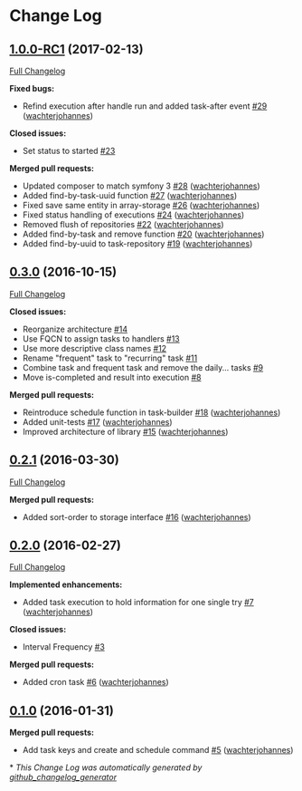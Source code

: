 # Change Log

## [1.0.0-RC1](https://github.com/php-task/php-task/tree/1.0.0-RC1) (2017-02-13)
[Full Changelog](https://github.com/php-task/php-task/compare/0.3.0...1.0.0-RC1)

**Fixed bugs:**

- Refind execution after handle run and added task-after event [\#29](https://github.com/php-task/php-task/pull/29) ([wachterjohannes](https://github.com/wachterjohannes))

**Closed issues:**

- Set status to started [\#23](https://github.com/php-task/php-task/issues/23)

**Merged pull requests:**

- Updated composer to match symfony 3 [\#28](https://github.com/php-task/php-task/pull/28) ([wachterjohannes](https://github.com/wachterjohannes))
- Added find-by-task-uuid function [\#27](https://github.com/php-task/php-task/pull/27) ([wachterjohannes](https://github.com/wachterjohannes))
- Fixed save same entity in array-storage [\#26](https://github.com/php-task/php-task/pull/26) ([wachterjohannes](https://github.com/wachterjohannes))
- Fixed status handling of executions [\#24](https://github.com/php-task/php-task/pull/24) ([wachterjohannes](https://github.com/wachterjohannes))
- Removed flush of repositories [\#22](https://github.com/php-task/php-task/pull/22) ([wachterjohannes](https://github.com/wachterjohannes))
- Added find-by-task and remove function [\#20](https://github.com/php-task/php-task/pull/20) ([wachterjohannes](https://github.com/wachterjohannes))
- Added find-by-uuid to task-repository [\#19](https://github.com/php-task/php-task/pull/19) ([wachterjohannes](https://github.com/wachterjohannes))

## [0.3.0](https://github.com/php-task/php-task/tree/0.3.0) (2016-10-15)
[Full Changelog](https://github.com/php-task/php-task/compare/0.2.1...0.3.0)

**Closed issues:**

- Reorganize architecture [\#14](https://github.com/php-task/php-task/issues/14)
- Use FQCN to assign tasks to handlers [\#13](https://github.com/php-task/php-task/issues/13)
- Use more descriptive class names [\#12](https://github.com/php-task/php-task/issues/12)
- Rename "frequent" task to "recurring" task [\#11](https://github.com/php-task/php-task/issues/11)
- Combine task and frequent task and remove the daily... tasks [\#9](https://github.com/php-task/php-task/issues/9)
- Move is-completed and result into execution [\#8](https://github.com/php-task/php-task/issues/8)

**Merged pull requests:**

- Reintroduce schedule function in task-builder [\#18](https://github.com/php-task/php-task/pull/18) ([wachterjohannes](https://github.com/wachterjohannes))
- Added unit-tests [\#17](https://github.com/php-task/php-task/pull/17) ([wachterjohannes](https://github.com/wachterjohannes))
- Improved architecture of library [\#15](https://github.com/php-task/php-task/pull/15) ([wachterjohannes](https://github.com/wachterjohannes))

## [0.2.1](https://github.com/php-task/php-task/tree/0.2.1) (2016-03-30)
[Full Changelog](https://github.com/php-task/php-task/compare/0.2.0...0.2.1)

**Merged pull requests:**

- Added sort-order to storage interface [\#16](https://github.com/php-task/php-task/pull/16) ([wachterjohannes](https://github.com/wachterjohannes))

## [0.2.0](https://github.com/php-task/php-task/tree/0.2.0) (2016-02-27)
[Full Changelog](https://github.com/php-task/php-task/compare/0.1.0...0.2.0)

**Implemented enhancements:**

- Added task execution to hold information for one single try [\#7](https://github.com/php-task/php-task/pull/7) ([wachterjohannes](https://github.com/wachterjohannes))

**Closed issues:**

- Interval Frequency [\#3](https://github.com/php-task/php-task/issues/3)

**Merged pull requests:**

- Added cron task [\#6](https://github.com/php-task/php-task/pull/6) ([wachterjohannes](https://github.com/wachterjohannes))

## [0.1.0](https://github.com/php-task/php-task/tree/0.1.0) (2016-01-31)
**Merged pull requests:**

- Add task keys and create and schedule command [\#5](https://github.com/php-task/php-task/pull/5) ([wachterjohannes](https://github.com/wachterjohannes))



\* *This Change Log was automatically generated by [github_changelog_generator](https://github.com/skywinder/Github-Changelog-Generator)*
